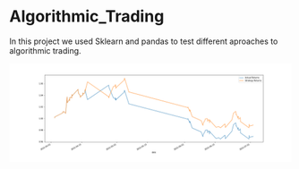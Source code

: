 # Algorithmic_Trading
In this project we used Sklearn and pandas to test different aproaches to algorithmic trading.

![alt text](https://github.com/apeyton2/Algorithmic_Trading/blob/main/Resources/SVM_3month.png)
